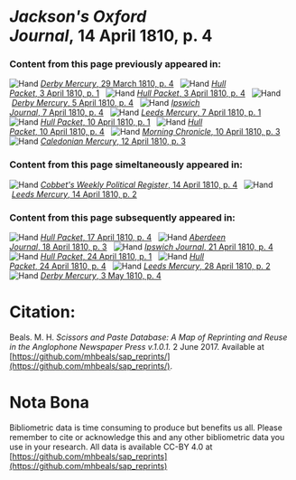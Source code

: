 # *Jackson's Oxford Journal*, 14 April 1810, p. 4  
  
### Content from this page previously appeared in:  
![Hand](http://scissorsandpaste.net/wp-content/uploads/2017/06/smallhandpointer.png) [*Derby Mercury*, 29 March 1810, p. 4](https://mhbeals.github.io/sap_html/Derby-Mercury/Derby-Mercury-29-March-1810-p-4)  
![Hand](http://scissorsandpaste.net/wp-content/uploads/2017/06/smallhandpointer.png) [*Hull Packet*, 3 April 1810, p. 1](https://mhbeals.github.io/sap_html/Hull-Packet/Hull-Packet-3-April-1810-p-1)  
![Hand](http://scissorsandpaste.net/wp-content/uploads/2017/06/smallhandpointer.png) [*Hull Packet*, 3 April 1810, p. 4](https://mhbeals.github.io/sap_html/Hull-Packet/Hull-Packet-3-April-1810-p-4)  
![Hand](http://scissorsandpaste.net/wp-content/uploads/2017/06/smallhandpointer.png) [*Derby Mercury*, 5 April 1810, p. 4](https://mhbeals.github.io/sap_html/Derby-Mercury/Derby-Mercury-5-April-1810-p-4)  
![Hand](http://scissorsandpaste.net/wp-content/uploads/2017/06/smallhandpointer.png) [*Ipswich Journal*, 7 April 1810, p. 4](https://mhbeals.github.io/sap_html/Ipswich-Journal/Ipswich-Journal-7-April-1810-p-4)  
![Hand](http://scissorsandpaste.net/wp-content/uploads/2017/06/smallhandpointer.png) [*Leeds Mercury*, 7 April 1810, p. 1](https://mhbeals.github.io/sap_html/Leeds-Mercury/Leeds-Mercury-7-April-1810-p-1)  
![Hand](http://scissorsandpaste.net/wp-content/uploads/2017/06/smallhandpointer.png) [*Hull Packet*, 10 April 1810, p. 1](https://mhbeals.github.io/sap_html/Hull-Packet/Hull-Packet-10-April-1810-p-1)  
![Hand](http://scissorsandpaste.net/wp-content/uploads/2017/06/smallhandpointer.png) [*Hull Packet*, 10 April 1810, p. 4](https://mhbeals.github.io/sap_html/Hull-Packet/Hull-Packet-10-April-1810-p-4)  
![Hand](http://scissorsandpaste.net/wp-content/uploads/2017/06/smallhandpointer.png) [*Morning Chronicle*, 10 April 1810, p. 3](https://mhbeals.github.io/sap_html/Morning-Chronicle/Morning-Chronicle-10-April-1810-p-3)  
![Hand](http://scissorsandpaste.net/wp-content/uploads/2017/06/smallhandpointer.png) [*Caledonian Mercury*, 12 April 1810, p. 3](https://mhbeals.github.io/sap_html/Caledonian-Mercury/Caledonian-Mercury-12-April-1810-p-3)  
  
### Content from this page simeltaneously appeared in:  
![Hand](http://scissorsandpaste.net/wp-content/uploads/2017/06/smallhandpointer.png) [*Cobbet's Weekly Political Register*, 14 April 1810, p. 4](https://mhbeals.github.io/sap_html/Cobbet's-Weekly-Political-Register/Cobbet's-Weekly-Political-Register-14-April-1810-p-4)  
![Hand](http://scissorsandpaste.net/wp-content/uploads/2017/06/smallhandpointer.png) [*Leeds Mercury*, 14 April 1810, p. 2](https://mhbeals.github.io/sap_html/Leeds-Mercury/Leeds-Mercury-14-April-1810-p-2)  
  
### Content from this page subsequently appeared in:  
![Hand](http://scissorsandpaste.net/wp-content/uploads/2017/06/smallhandpointer.png) [*Hull Packet*, 17 April 1810, p. 4](https://mhbeals.github.io/sap_html/Hull-Packet/Hull-Packet-17-April-1810-p-4)  
![Hand](http://scissorsandpaste.net/wp-content/uploads/2017/06/smallhandpointer.png) [*Aberdeen Journal*, 18 April 1810, p. 3](https://mhbeals.github.io/sap_html/Aberdeen-Journal/Aberdeen-Journal-18-April-1810-p-3)  
![Hand](http://scissorsandpaste.net/wp-content/uploads/2017/06/smallhandpointer.png) [*Ipswich Journal*, 21 April 1810, p. 4](https://mhbeals.github.io/sap_html/Ipswich-Journal/Ipswich-Journal-21-April-1810-p-4)  
![Hand](http://scissorsandpaste.net/wp-content/uploads/2017/06/smallhandpointer.png) [*Hull Packet*, 24 April 1810, p. 1](https://mhbeals.github.io/sap_html/Hull-Packet/Hull-Packet-24-April-1810-p-1)  
![Hand](http://scissorsandpaste.net/wp-content/uploads/2017/06/smallhandpointer.png) [*Hull Packet*, 24 April 1810, p. 4](https://mhbeals.github.io/sap_html/Hull-Packet/Hull-Packet-24-April-1810-p-4)  
![Hand](http://scissorsandpaste.net/wp-content/uploads/2017/06/smallhandpointer.png) [*Leeds Mercury*, 28 April 1810, p. 2](https://mhbeals.github.io/sap_html/Leeds-Mercury/Leeds-Mercury-28-April-1810-p-2)  
![Hand](http://scissorsandpaste.net/wp-content/uploads/2017/06/smallhandpointer.png) [*Derby Mercury*, 3 May 1810, p. 4](https://mhbeals.github.io/sap_html/Derby-Mercury/Derby-Mercury-3-May-1810-p-4)  


# Citation: 

Beals. M. H. *Scissors and Paste Database: A Map of Reprinting and Reuse in the Anglophone Newspaper Press v.1.0.1.* 2 June 2017. Available at [https://github.com/mhbeals/sap_reprints/](https://github.com/mhbeals/sap_reprints/). 

# Nota Bona

Bibliometric data is time consuming to produce but benefits us all. Please remember to cite or acknowledge this and any other bibliometric data you use in your research. All data is available CC-BY 4.0 at [https://github.com/mhbeals/sap_reprints](https://github.com/mhbeals/sap_reprints)